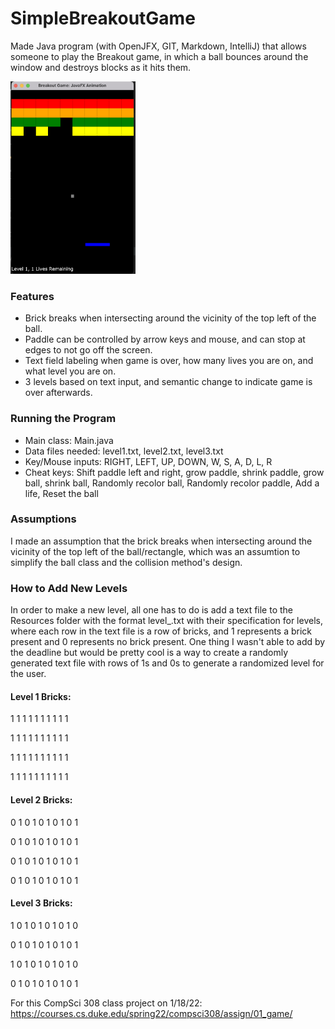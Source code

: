 # SimpleBreakoutGame

Made Java program (with OpenJFX, GIT, Markdown, IntelliJ) that allows someone to play the Breakout game, in which a ball bounces around the window and destroys blocks as it hits them.

<img src="BreakoutGameScreenshot.png" alt="drawing" width="200"/>

### Features
- Brick breaks when intersecting around the vicinity of the top left of the ball.
- Paddle can be controlled by arrow keys and mouse, and can stop at edges to not go off the screen.
- Text field labeling when game is over, how many lives you are on, and what level you are on.
- 3 levels based on text input, and semantic change to indicate game is over afterwards.

### Running the Program
- Main class: Main.java
- Data files needed: level1.txt, level2.txt, level3.txt
- Key/Mouse inputs: RIGHT, LEFT, UP, DOWN, W, S, A, D, L, R
- Cheat keys: Shift paddle left and right, grow paddle, shrink paddle, grow ball, shrink ball, Randomly recolor ball, Randomly recolor paddle, Add a life, Reset the ball

### Assumptions
I made an assumption that the brick breaks when intersecting around the vicinity of the top left of the ball/rectangle, which was an assumtion to simplify the ball class and the collision method's design.

### How to Add New Levels
In order to make a new level, all one has to do is add a text file to the Resources folder with the format level_.txt with their specification for levels, where each row in the text file is a row of bricks, and 1 represents a brick present and 0 represents no brick present. One thing I wasn't able to add by the deadline but would be pretty cool is a way to create a randomly generated text file with rows of 1s and 0s to generate a randomized level for the user.

#### Level 1 Bricks: 
1 1 1 1 1 1 1 1 1 1

1 1 1 1 1 1 1 1 1 1

1 1 1 1 1 1 1 1 1 1

1 1 1 1 1 1 1 1 1 1

#### Level 2 Bricks: 

0 1 0 1 0 1 0 1 0 1

0 1 0 1 0 1 0 1 0 1

0 1 0 1 0 1 0 1 0 1

0 1 0 1 0 1 0 1 0 1

#### Level 3 Bricks: 

1 0 1 0 1 0 1 0 1 0

0 1 0 1 0 1 0 1 0 1

1 0 1 0 1 0 1 0 1 0

0 1 0 1 0 1 0 1 0 1

For this CompSci 308 class project on 1/18/22: https://courses.cs.duke.edu/spring22/compsci308/assign/01_game/
